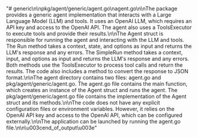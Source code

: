 "# generic\n\npkg/agent/generic/agent.go\nagent.go\n\nThe package provides a generic agent implementation that interacts with a Large Language Model (LLM) and tools. It uses an OpenAI LLM, which requires an API key and access to the OpenAI API. The agent also uses a ToolsExecutor to execute tools and provide their results.\n\nThe Agent struct is responsible for running the agent and interacting with the LLM and tools. The Run method takes a context, state, and options as input and returns the LLM's response and any errors. The SimpleRun method takes a context, input, and options as input and returns the LLM's response and any errors. Both methods use the ToolsExecutor to process tool calls and return the results. The code also includes a method to convert the response to JSON format.\n\nThe agent directory contains two files: agent.go and pkg/agent/generic/agent.go. The agent.go file contains the main function, which creates an instance of the Agent struct and runs the agent. The pkg/agent/generic/agent.go file contains the implementation of the Agent struct and its methods.\n\nThe code does not have any explicit configuration files or environment variables. However, it relies on the OpenAI API key and access to the OpenAI API, which can be configured externally.\n\nThe application can be launched by running the agent.go file.\n\n\u003cend_of_output\u003e"